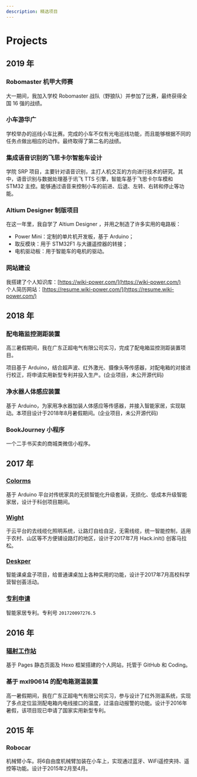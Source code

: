 ```yaml
---
description: 精选项目
---
```


# Projects

## 2019 年

### Robomaster 机甲大师赛

大一期间，我加入学校 Robomaster 战队（野狼队）并参加了比赛，最终获得全国 16 强的战绩。

### 小车游华广

学校举办的巡线小车比赛。完成的小车不仅有光电巡线功能，而且能够根据不同的任务点做出相应的动作。最终取得了第二名的战绩。

### 集成语音识别的飞思卡尔智能车设计

学院 SRP 项目，主要针对语音识别，主打人机交互的方向进行技术的研究。其中，语音识别与数据处理基于讯飞 TTS 引擎，智能车基于飞思卡尔车模和 STM32 主控。能够通过语音来控制小车的前进、后退、左转、右转和停止等功能。

### Altium Designer 制版项目

在这一年里，我自学了 Altium Designer ，并用之制造了许多实用的电路板：

* Power Mini：定制的单片机开发板，基于 Arduino；
* 取反模块：用于 STM32F1 与大疆遥控器的转接；
* 电机驱动板：用于智能车的电机的驱动。

### 网站建设

我搭建了个人知识库：[https://wiki-power.com/](https://wiki-power.com/)  
个人简历网站：[https://resume.wiki-power.com/](https://resume.wiki-power.com/)

## 2018 年

### **配电箱监控测距装置**

高三暑假期间，我在广东正超电气有限公司实习，完成了配电箱监控测距装置项目。

项目基于 Arduino，结合超声波、红外激光、摄像头等传感器，对配电箱的对接进行校正，将申请实用新型专利并投入生产。\(企业项目，未公开源代码\)

### **净水器人体感应装置**

基于 Arduino，为家用净水器加装人体感应等传感器，并接入智能家居，实现联动。本项目设计于2018年8月暑假期间。\(企业项目，未公开源代码\)

### BookJourney 小程序

一个二手书买卖的商城类微信小程序。

## 2017 年

### [**Colorms**](https://github.com/linyuxuanlin/CASTIC)

基于 Arduino 平台对传统家具的无损智能化升级套装，无损化、低成本升级智能家居，设计于科创项目期间。

### [**Wight**](https://github.com/linyuxuanlin/Wight)

于云平台的去线缆化照明系统，让路灯自给自足，无需线缆，统一智能控制，适用于农村、山区等不方便铺设路灯的地区，设计于2017年7月 Hack.init\(\) 创客马拉松。

### [**Deskper**](https://github.com/linyuxuanlin/Deskper)

智能课桌盒子项目，给普通课桌加上各种实用的功能，设计于2017年7月高校科学营智创荟活动。

### [**专利申请**](https://github.com/linyuxuanlin/CASTIC/tree/master/专利相关)

智能家居专利。专利号 `201720097276.5`

## 2016 年

### [**辐射工作站**](https://radiastu.com)

基于 Pages 静态页面及 Hexo 框架搭建的个人网站，托管于 GitHub 和 Coding。

### **基于 mxl90614 的配电箱测温装置**

高一暑假期间，我在广东正超电气有限公司实习，参与设计了红外测温系统，实现了多点定位监测配电箱内电线接口的温度，过温自动报警的功能。设计于2016年暑假，该项目现已申请了国家实用新型专利。

## 2015 年

### **Robocar**

机械臂小车。将6自由度机械臂加装在小车上，实现通过蓝牙、WiFi遥控夹持、遥控等功能。设计于2015年2月至4月。

